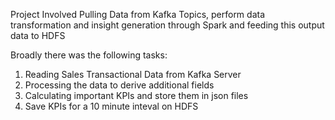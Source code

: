 Project Involved Pulling Data from Kafka Topics, perform data transformation and insight generation through Spark and feeding this output data to HDFS

Broadly there was the following tasks:

1) Reading Sales Transactional Data from Kafka Server
2) Processing the data to derive additional fields
3) Calculating important KPIs and store them in json files
4) Save KPIs for a 10 minute inteval on HDFS